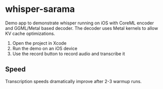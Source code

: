 # whisper-sarama

Demo app to demonstrate whisper running on iOS with CoreML encoder and GGML/Metal based decoder. The decoder uses Metal kernels to allow KV cache optimizations.

1. Open the project in Xcode
2. Run the demo on an iOS device
3. Use the record button to record audio and transcribe it

## Speed
Transcription speeds dramatically improve after 2-3 warmup runs.
